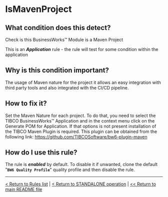 # IsMavenProject

## What condition does this detect?

Check is this BusinessWorks™ Module is a Maven Project

This is an ***Application*** rule - the rule will test for some condition within the application

## Why is this condition important?

The usage of Maven nature for the project it allows an easy integration with third party tools and also integrated with the CI/CD pipeline.

## How to fix it?

Set the Maven Nature for each project. To do that, you need to select the TIBCO BusinessWorks™ Application and in the context menu click on the Generate POM for Application. If that options is not present installation of the TIBCO Maven Plugin is required. This plugin can be obtained from the following link: https://github.com/TIBCOSoftware/bw6-plugin-maven

## How do I use this rule?

The rule is **_enabled_** by default. To disable it if unwanted, clone the default "**`BW6 Quality Profile`**" quality profile and then disable the rule.

---
[< Return to Rules list](./RULES.md) | [< Return to STANDALONE operation](../STANDALONE.md) | [<< Return to main README file](../../README.md)
